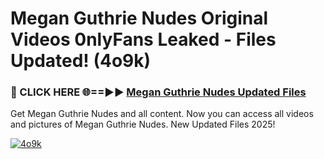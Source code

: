 # Megan Guthrie Nudes Original Videos 0nlyFans Leaked - Files Updated! (4o9k)

<h3>🔴 CLICK HERE 🌐==►► <a href="https://tinyurl.com/yc6ubb5a" rel="nofollow">Megan Guthrie Nudes Updated Files</a></h3>

Get Megan Guthrie Nudes and all content. Now you can access all videos and pictures of Megan Guthrie Nudes. New Updated Files 2025!

[![4o9k](https://i.imgur.com/7eu0CRL.gif)](https://tinyurl.com/yc6ubb5a)
